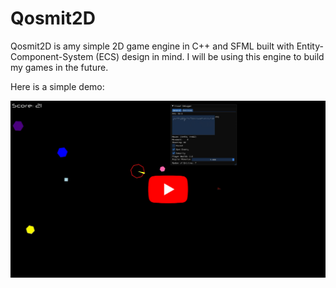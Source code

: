 # Qosmit2D

Qosmit2D is amy simple 2D game engine in C++ and SFML built with Entity-Component-System (ECS) design in mind. I will be using this engine to build my games in the future. 

Here is a simple demo:

[![q2d](github/Q2D_demo.png)](https://www.youtube.com/watch?v=2FkSyz9_dHY)

